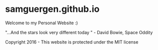 samguergen.github.io
================
Welcome to my Personal Website :)

"...And the stars look very different today " - David Bowie, Space Oddity


Copyright 2016 - This website is protected under the MIT license